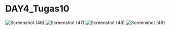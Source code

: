 # DAY4_Tugas10
![Screenshot (46)](https://user-images.githubusercontent.com/46107627/84992334-55b0d480-b17a-11ea-93bd-b33f556182d3.png)
![Screenshot (47)](https://user-images.githubusercontent.com/46107627/84992412-6eb98580-b17a-11ea-928e-1e75c21a13b0.png)
![Screenshot (48)](https://user-images.githubusercontent.com/46107627/84992416-70834900-b17a-11ea-9bfe-f479c69900a6.png)
![Screenshot (49)](https://user-images.githubusercontent.com/46107627/84992423-71b47600-b17a-11ea-9539-2278cd6f183f.png)
